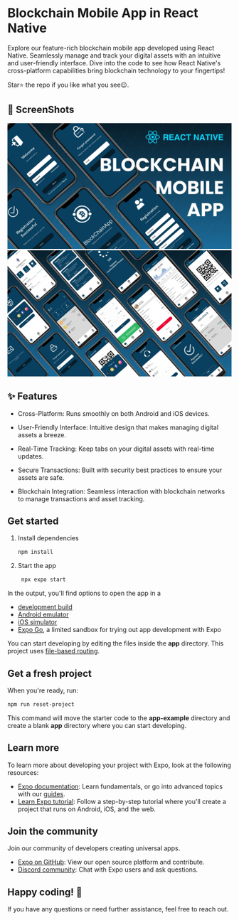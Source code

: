 # Blockchain Mobile App in React Native

Explore our feature-rich blockchain mobile app developed using React Native. Seamlessly manage and track your digital assets with an intuitive and user-friendly interface. Dive into the code to see how React Native's cross-platform capabilities bring blockchain technology to your fingertips!

Star⭐ the repo if you like what you see😉.

## 📸 ScreenShots

<img src="assets/images/BLOCKCHAIN_SCREENSHOOT1.jpg"/>


<img src="assets/images/BLOCKCHAIN_SCREENSHOOT.jpg"/>


## ✨ Features
* Cross-Platform: Runs smoothly on both Android and iOS devices.

* User-Friendly Interface: Intuitive design that makes managing digital assets a breeze.

* Real-Time Tracking: Keep tabs on your digital assets with real-time updates.

* Secure Transactions: Built with security best practices to ensure your assets are safe.

* Blockchain Integration: Seamless interaction with blockchain networks to manage transactions and asset tracking.


## Get started

1. Install dependencies

   ```bash
   npm install
   ```

2. Start the app

   ```bash
    npx expo start
   ```

In the output, you'll find options to open the app in a

- [development build](https://docs.expo.dev/develop/development-builds/introduction/)
- [Android emulator](https://docs.expo.dev/workflow/android-studio-emulator/)
- [iOS simulator](https://docs.expo.dev/workflow/ios-simulator/)
- [Expo Go](https://expo.dev/go), a limited sandbox for trying out app development with Expo

You can start developing by editing the files inside the **app** directory. This project uses [file-based routing](https://docs.expo.dev/router/introduction).

## Get a fresh project

When you're ready, run:

```bash
npm run reset-project
```

This command will move the starter code to the **app-example** directory and create a blank **app** directory where you can start developing.

## Learn more

To learn more about developing your project with Expo, look at the following resources:

- [Expo documentation](https://docs.expo.dev/): Learn fundamentals, or go into advanced topics with our [guides](https://docs.expo.dev/guides).
- [Learn Expo tutorial](https://docs.expo.dev/tutorial/introduction/): Follow a step-by-step tutorial where you'll create a project that runs on Android, iOS, and the web.

## Join the community

Join our community of developers creating universal apps.

- [Expo on GitHub](https://github.com/expo/expo): View our open source platform and contribute.
- [Discord community](https://chat.expo.dev): Chat with Expo users and ask questions.


## Happy coding! 🌟

If you have any questions or need further assistance, feel free to reach out.
